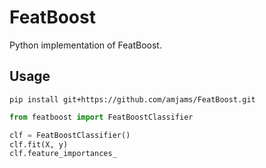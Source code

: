 # FeatBoost
Python implementation of FeatBoost.

## Usage
```shell
pip install git+https://github.com/amjams/FeatBoost.git
```

```python
from featboost import FeatBoostClassifier

clf = FeatBoostClassifier()
clf.fit(X, y)
clf.feature_importances_
```
